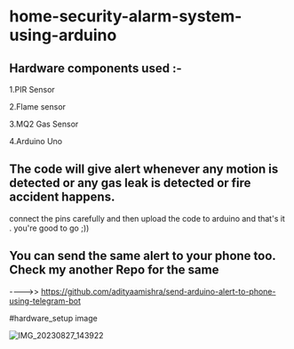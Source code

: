 # home-security-alarm-system-using-arduino

## Hardware components used :-
1.PIR Sensor

2.Flame sensor

3.MQ2 Gas Sensor

4.Arduino Uno

## The code will give alert whenever any motion is detected or any gas leak is detected or fire accident happens.

connect the pins carefully and then upload the code to arduino and that's it . you're good to go ;))

## You can send the same alert to your phone too. Check my another Repo for the same
---->> https://github.com/adityaamishra/send-arduino-alert-to-phone-using-telegram-bot


#hardware_setup image

![IMG_20230827_143922](https://github.com/adityaamishra/home-security-alarm-system-using-arduino/assets/40532242/3e0474c9-09cb-45ee-9c9c-330be1be3935)



